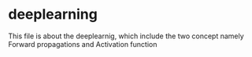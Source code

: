 # deeplearning
This file is about the deeplearnig, which include the two concept namely Forward propagations and Activation function
